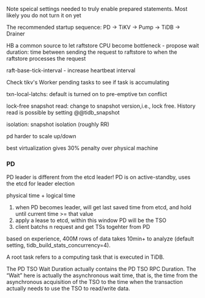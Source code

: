 Note speical settings needed to truly enable prepared statements. Most likely you do not turn it on yet

The recommended startup sequence: PD -> TiKV -> Pump -> TiDB -> Drainer

HB a common source to let raftstore CPU become bottleneck - propose wait duration: time between sending the request to raftstore to when the raftstore processes the request

raft-base-tick-interval - increase heartbeat interval

Check tikv's Worker pending tasks to see if task is accumulating

txn-local-latchs: default is turned on to pre-emptive txn conflict

lock-free snapshot read: change to snapshot version,i.e., lock free. History read is possible by setting @@tidb_snapshot

isolation: snapshot isolation (roughly RR)

pd harder to scale up/down

best virtualization gives 30% penalty over physical machine

### PD

PD leader is different from the etcd leader! PD is on active-standby, uses the etcd for leader election

physical time + logical time
1. when PD becomes leader, will get last saved time from etcd, and hold until current time >= that value
2. apply a lease to etcd, within this window PD will be the TSO
3. client batchs n request and get TSs togehter from PD

based on experience, 400M rows of data takes 10min+ to analyze (default setting, tidb_build_stats_concurrency=4).

A root task refers to a computing task that is executed in TiDB.

The PD TSO Wait Duration actually contains the PD TSO RPC Duration. The “Wait” here is actually the asynchronous wait time, that is, the time from the asynchronous acquisition of the TSO to the time when the transaction actually needs to use the TSO to read/write data. 
